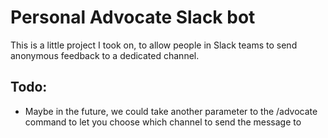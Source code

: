 # Personal Advocate Slack bot

This is a little project I took on, to allow people in Slack teams to send anonymous feedback to a dedicated channel.

## Todo:
* Maybe in the future, we could take another parameter to the /advocate command to let you choose which channel to send the message to
